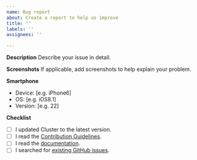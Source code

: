 ```yaml
---
name: Bug report
about: Create a report to help us improve
title: ''
labels: ''
assignees: ''

---
```


**Description**
Describe your issue in detail.

**Screenshots**
If applicable, add screenshots to help explain your problem.

**Smartphone**
 - Device: [e.g. iPhone6]
 - OS: [e.g. iOS8.1]
 - Version: [e.g. 22]

**Checklist**
- [ ] I updated Cluster to the latest version.
- [ ] I read the [Contribution Guidelines](https://github.com/efremidze/Cluster/blob/master/.github/CONTRIBUTING.md).
- [ ] I read the [documentation](https://github.com/efremidze/Cluster).
- [ ] I searched for [existing GitHub issues](https://github.com/efremidze/Cluster/issues).
